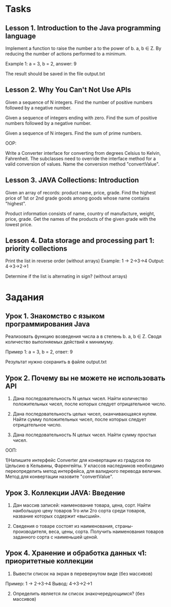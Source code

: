 # Tasks
## Lesson 1. Introduction to the Java programming language
Implement a function to raise the number a to the power of b. a, b ∈ Z. By reducing the number of actions performed to a minimum.

Example 1: a = 3, b = 2, answer: 9

The result should be saved in the file output.txt

## Lesson 2. Why You Can't Not Use APIs
Given a sequence of N integers. Find the number of positive numbers followed by a negative number.

Given a sequence of integers ending with zero. Find the sum of positive numbers followed by a negative number.

Given a sequence of N integers. Find the sum of prime numbers.

OOP:

Write a Converter interface for converting from degrees Celsius to Kelvin, Fahrenheit. The subclasses need to override the interface method for a valid conversion of values. Name the conversion method "convertValue".
## Lesson 3. JAVA Collections: Introduction
Given an array of records: product name, price, grade. Find the highest price of 1st or 2nd grade goods among goods whose name contains "highest".

Product information consists of name, country of manufacture, weight, price, grade. Get the names of the products of the given grade with the lowest price.

## Lesson 4. Data storage and processing part 1: priority collections
Print the list in reverse order (without arrays)
Example: 1 -> 2->3->4 Output: 4->3->2->1

Determine if the list is alternating in sign? (without arrays)
# Задания
## Урок 1. Знакомство с языком программирования Java
Реализовать функцию возведения числа а в степень b. a, b ∈ Z. Сводя количество выполняемых действий к минимуму.

Пример 1: а = 3, b = 2, ответ: 9

Результат нужно сохранить в файле output.txt

## Урок 2. Почему вы не можете не использовать API
1) Дана последовательность N целых чисел. Найти количество положительных чисел, после которых следует отрицательное число.

2) Дана последовательность целых чисел, оканчивающаяся нулем. Найти сумму положительных чисел, после которых следует отрицательное число.

3) Дана последовательность N целых чисел. Найти сумму простых чисел.

ООП:

1)Напишите интерфейс Converter для конвертации из градусов по Цельсию в
Кельвины, Фаренгейты. У классов наследников необходимо переопределить метод интерфейса, для валидного перевода величин. Метод для конвертации назовите "convertValue".
## Урок 3. Коллекции JAVA: Введение
1. Дан массив записей: наименование товара, цена, сорт. Найти наибольшую цену товаров 1го или 2го сорта среди товаров, название которых содержит «высший».

2. Сведения о товаре состоят из наименования, страны-производителя, веса, цены, сорта. Получить наименования товаров заданного сорта с наименьшей ценой.

## Урок 4. Хранение и обработка данных ч1: приоритетные коллекции

1) Вывести список на экран в перевернутом виде (без массивов)

Пример:
1 -> 2->3->4
Вывод:
4->3->2->1

2) Определить является ли список знакочередующимся? (без массивов)
